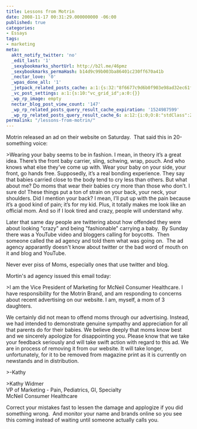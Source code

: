 ```yaml
---
title: Lessons from Motrin
date: 2008-11-17 00:31:29.000000000 -06:00
published: true
categories:
- Essays
tags:
- marketing
meta:
  aktt_notify_twitter: 'no'
  _edit_last: '1'
  _sexybookmarks_shortUrl: http://b2l.me/46pmz
  _sexybookmarks_permaHash: b14d9c99b003ba86401c230ff670a41b
  _nectar_love: '0'
  _wpas_done_all: '1'
  _jetpack_related_posts_cache: a:1:{s:32:"8f6677c9d6b0f903e98ad32ec61f8deb";a:2:{s:7:"expires";i:1465515538;s:7:"payload";a:3:{i:0;a:1:{s:2:"id";i:1267;}i:1;a:1:{s:2:"id";i:1923;}i:2;a:1:{s:2:"id";i:1406;}}}}
  _vc_post_settings: a:1:{s:10:"vc_grid_id";a:0:{}}
  _wp_rp_image: empty
  nectar_blog_post_view_count: '147'
  _wp_rp_related_posts_query_result_cache_expiration: '1524987599'
  _wp_rp_related_posts_query_result_cache_6: a:12:{i:0;O:8:"stdClass":2:{s:7:"post_id";s:4:"1209";s:5:"score";s:18:"41.636190429099194";}i:1;O:8:"stdClass":2:{s:7:"post_id";s:4:"1923";s:5:"score";s:17:"36.94709184491025";}i:2;O:8:"stdClass":2:{s:7:"post_id";s:4:"1778";s:5:"score";s:17:"36.32202291407883";}i:3;O:8:"stdClass":2:{s:7:"post_id";s:4:"4500";s:5:"score";s:17:"35.60475529725304";}i:4;O:8:"stdClass":2:{s:7:"post_id";s:4:"1201";s:5:"score";s:18:"35.354429011319894";}i:5;O:8:"stdClass":2:{s:7:"post_id";s:4:"8192";s:5:"score";s:18:"32.762760866850265";}i:6;O:8:"stdClass":2:{s:7:"post_id";s:4:"1196";s:5:"score";s:18:"32.762760866850265";}i:7;O:8:"stdClass":2:{s:7:"post_id";s:4:"1811";s:5:"score";s:18:"32.380650393302496";}i:8;O:8:"stdClass":2:{s:7:"post_id";s:4:"1619";s:5:"score";s:18:"32.380650393302496";}i:9;O:8:"stdClass":2:{s:7:"post_id";s:4:"1540";s:5:"score";s:18:"32.380650393302496";}i:10;O:8:"stdClass":2:{s:7:"post_id";s:4:"1157";s:5:"score";s:16:"31.0383138456453";}i:11;O:8:"stdClass":2:{s:7:"post_id";s:3:"840";s:5:"score";s:16:"31.0383138456453";}}
permalink: "/lessons-from-motrin/"
---
```

<p>Motrin released an ad on their website on Saturday.  That said this in 20-something voice:</p>
>Wearing your baby seems to be in fashion. I mean, in theory it’s a great idea. There’s the front baby carrier, sling, schwing, wrap, pouch. And who knows what else they’ve come up with. Wear your baby on your side, your front, go hands free. Supposedly, it’s a real bonding experience. They say that babies carried close to the body tend to cry less than others. But what about me? Do moms that wear their babies cry more than those who don’t. I sure do! These things put a ton of strain on your back, your neck, your shoulders. Did I mention your back? I mean, I’ll put up with the pain because it’s a good kind of pain; it’s for my kid. Plus, it totally makes me look like an official mom. And so if I look tired and crazy, people will understand why.</p></blockquote>
<p>Later that same day people are twittering about how offended they were about looking "crazy" and being "fashionable" carrying a baby.  By Sunday there was a YouTube video and bloggers calling for boycotts.  Then someone called the ad agency and told them what was going on.  The ad agency apparantly doesn't know about twitter or the bad word of mouth on it and blog and YouTube.</p>
<p>Never ever piss of Moms, especially ones that use twitter and blog.</p>
<p>Mortin's ad agency issued this email today:</p>
>I am the Vice President of Marketing for McNeil Consumer Healthcare. I have responsibility for the Motrin Brand, and am responding to concerns about recent advertising on our website. I am, myself, a mom of 3 daughters.</p>
<p>We certainly did not mean to offend moms through our advertising. Instead, we had intended to demonstrate genuine sympathy and appreciation for all that parents do for their babies. We believe deeply that moms know best and we sincerely apologize for disappointing you. Please know that we take your feedback seriously and will take swift action with regard to this ad. We are in process of removing it from our website. It will take longer, unfortunately, for it to be removed from magazine print as it is currently on newstands and in distribution.</p></blockquote>
>-Kathy</p></blockquote>
>Kathy Widmer<br />
VP of Marketing - Pain, Pediatrics, GI, Specialty<br />
McNeil Consumer Healthcare</p></blockquote>
<p>Correct your mistakes fast to lessen the damage and applogize if you did something wrong.  And monitor your name and brands online so you see this coming instead of waiting until someone actually calls you.</p>
